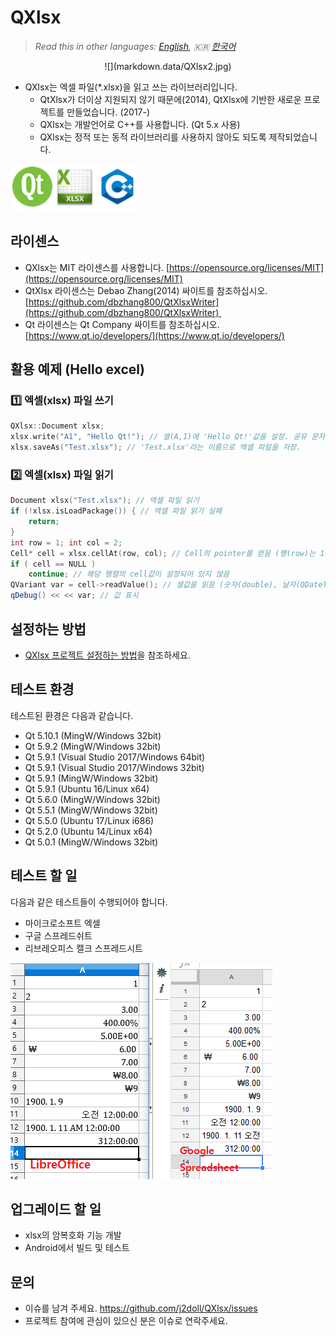 # QXlsx

> *Read this in other languages: [English](README.md), :kr: [한국어](README.ko.md)*

<center> ![](markdown.data/QXlsx2.jpg) </center>

* QXlsx는 엑셀 파일(*.xlsx)을 읽고 쓰는 라이브러리입니다.
  * QtXlsx가 더이상 지원되지 않기 때문에(2014), QtXlsx에 기반한 새로운 프로젝트를 만들었습니다. (2017-)
  * QXlsx는 개발언어로 C++를 사용합니다. (Qt 5.x 사용)
  * QXlsx는 정적 또는 동적 라이브러리를 사용하지 않아도 되도록 제작되었습니다.

![](markdown.data/comp.png)

## 라이센스
* QXlsx는 MIT 라이센스를 사용합니다. [https://opensource.org/licenses/MIT](https://opensource.org/licenses/MIT)
* QtXlsx 라이센스는 Debao Zhang(2014) 싸이트를 참조하십시오. [https://github.com/dbzhang800/QtXlsxWriter](https://github.com/dbzhang800/QtXlsxWriter) 
* Qt 라이센스는 Qt Company 싸이트를 참조하십시오. [https://www.qt.io/developers/](https://www.qt.io/developers/) 

## 활용 예제 (Hello excel)

### :one: 엑셀(xlsx) 파일 쓰기
```cpp
QXlsx::Document xlsx;
xlsx.write("A1", "Hello Qt!"); // 셀(A,1)에 'Hello Qt!'값을 설정. 공유 문자열 타입으로 설정됨.
xlsx.saveAs("Test.xlsx"); // 'Test.xlsx'라는 이름으로 엑셀 파일을 저장.
```

### :two: 엑셀(xlsx) 파일 읽기
```cpp
Document xlsx("Test.xlsx"); // 엑셀 파일 읽기
if (!xlsx.isLoadPackage()) { // 엑셀 파일 읽기 실패
	return;
}
int row = 1; int col = 2;
Cell* cell = xlsx.cellAt(row, col); // Cell의 pointer를 얻음 (행(row)는 1번째, 열(column)은 2번째)
if ( cell == NULL )
	continue; // 해당 행렬의 cell값이 설정되어 있지 않음
QVariant var = cell->readValue(); // 셀값을 읽음 (숫자(double), 날자(QDateTime), 문자열(QString) ...)
qDebug() << << var; // 값 표시
```

## 설정하는 방법
* [QXlsx 프로젝트 설정하는 방법](HowToSetProject.ko.md)을 참조하세요.

## 테스트 환경
테스트된 환경은 다음과 같습니다.
- Qt 5.10.1 (MingW/Windows 32bit)
- Qt 5.9.2 (MingW/Windows 32bit)
- Qt 5.9.1 (Visual Studio 2017/Windows 64bit)
- Qt 5.9.1 (Visual Studio 2017/Windows 32bit)
- Qt 5.9.1 (MingW/Windows 32bit)
- Qt 5.9.1 (Ubuntu 16/Linux x64)
- Qt 5.6.0 (MingW/Windows 32bit)
- Qt 5.5.1 (MingW/Windows 32bit)
- Qt 5.5.0 (Ubuntu 17/Linux i686)
- Qt 5.2.0 (Ubuntu 14/Linux x64)
- Qt 5.0.1 (MingW/Windows 32bit)

## 테스트 할 일
다음과 같은 테스트들이 수행되어야 합니다.
- 마이크로소프트 엑셀
- 구글 스프레드쉬트
- 리브레오피스 캘크 스프레드시트

![](markdown.data/LibreOffice-Google-XLSX.png)

## 업그레이드 할 일
- xlsx의 암복호화 기능 개발
- Android에서 빌드 및 테스트

## 문의
* 이슈를 남겨 주세요. https://github.com/j2doll/QXlsx/issues
* 프로젝트 참여에 관심이 있으신 분은 이슈로 연락주세요.
